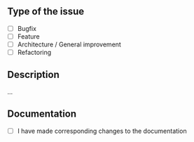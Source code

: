 ## Type of the issue

- [ ] Bugfix
- [ ] Feature
- [ ] Architecture / General improvement
- [ ] Refactoring

## Description

...

## Documentation

- [ ] I have made corresponding changes to the documentation
